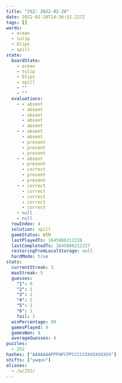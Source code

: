 ```yaml
---
title: "252: 2022-02-26"
date: 2022-02-26T14:36:52.227Z
tags: []
words:
  - ocean
  - tulip
  - blips
  - spill
state:
  boardState:
    - ocean
    - tulip
    - blips
    - spill
    - ""
    - ""
  evaluations:
    - - absent
      - absent
      - absent
      - absent
      - absent
    - - absent
      - absent
      - present
      - present
      - present
    - - absent
      - present
      - correct
      - present
      - present
    - - correct
      - correct
      - correct
      - correct
      - correct
    - null
    - null
  rowIndex: 4
  solution: spill
  gameStatus: WIN
  lastPlayedTs: 1645886212228
  lastCompletedTs: 1645886212227
  restoringFromLocalStorage: null
  hardMode: true
stats:
  currentStreak: 3
  maxStreak: 5
  guesses:
    "1": 0
    "2": 1
    "3": 2
    "4": 2
    "5": 2
    "6": 1
    fail: 1
  winPercentage: 89
  gamesPlayed: 9
  gamesWon: 8
  averageGuesses: 4
puzzles:
  - 252
hashes: ["AAAAAAAPPPAPCPPCCCCCXXXXXXXXXX"]
shifts: ["ywquv"]
aliases:
  - /w/252/
---
```

<!-- more -->
